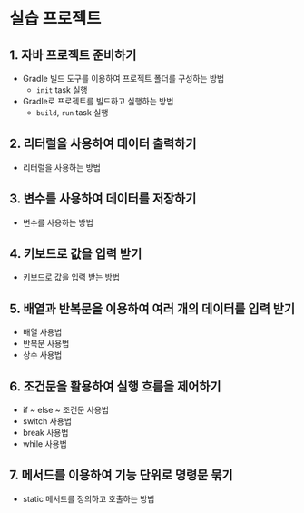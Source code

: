# 실습 프로젝트

## 1. 자바 프로젝트 준비하기

- Gradle 빌드 도구를 이용하여 프로젝트 폴더를 구성하는 방법
  - `init` task 실행
- Gradle로 프로젝트를 빌드하고 실행하는 방법
  - `build`, `run` task 실행

## 2. 리터럴을 사용하여 데이터 출력하기

- 리터럴을 사용하는 방법

## 3. 변수를 사용하여 데이터를 저장하기

- 변수를 사용하는 방법

## 4. 키보드로 값을 입력 받기

- 키보드로 값을 입력 받는 방법

## 5. 배열과 반복문을 이용하여 여러 개의 데이터를 입력 받기
  
  - 배열 사용법
  - 반복문 사용법
  - 상수 사용법

## 6. 조건문을 활용하여 실행 흐름을 제어하기
  
  - if ~ else ~ 조건문 사용법
  - switch 사용법
  - break 사용법
  - while 사용법 

## 7. 메서드를 이용하여 기능 단위로 명령문 묶기

  - static 메서드를 정의하고 호출하는 방법

